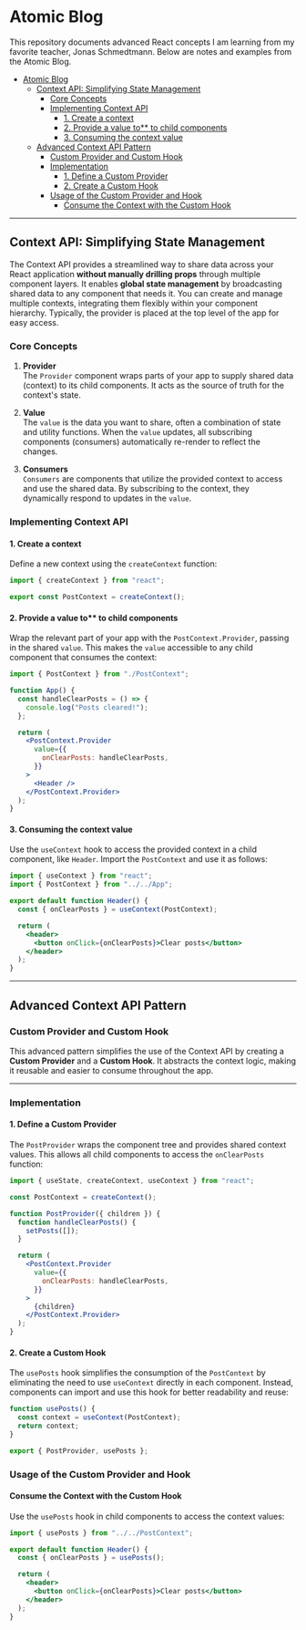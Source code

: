 <!-- @format -->

# Atomic Blog

This repository documents advanced React concepts I am learning from my favorite teacher, Jonas Schmedtmann. Below are notes and examples from the Atomic Blog.

- [Atomic Blog](#atomic-blog)
  - [Context API: Simplifying State Management](#context-api-simplifying-state-management)
    - [Core Concepts](#core-concepts)
    - [Implementing Context API](#implementing-context-api)
      - [1. Create a context](#1-create-a-context)
      - [2. Provide a value to\*\* to child components](#2-provide-a-value-to-to-child-components)
      - [3. Consuming the context value](#3-consuming-the-context-value)
  - [Advanced Context API Pattern](#advanced-context-api-pattern)
    - [Custom Provider and Custom Hook](#custom-provider-and-custom-hook)
    - [Implementation](#implementation)
      - [1. Define a Custom Provider](#1-define-a-custom-provider)
      - [2. Create a Custom Hook](#2-create-a-custom-hook)
    - [Usage of the Custom Provider and Hook](#usage-of-the-custom-provider-and-hook)
      - [Consume the Context with the Custom Hook](#consume-the-context-with-the-custom-hook)

---

## Context API: Simplifying State Management

The Context API provides a streamlined way to share data across your React application **without manually drilling props** through multiple component layers. It enables **global state management** by broadcasting shared data to any component that needs it. You can create and manage multiple contexts, integrating them flexibly within your component hierarchy. Typically, the provider is placed at the top level of the app for easy access.

### Core Concepts

1. **Provider**  
   The `Provider` component wraps parts of your app to supply shared data (context) to its child components. It acts as the source of truth for the context's state.

2. **Value**  
   The `value` is the data you want to share, often a combination of state and utility functions. When the `value` updates, all subscribing components (consumers) automatically re-render to reflect the changes.

3. **Consumers**  
   `Consumers` are components that utilize the provided context to access and use the shared data. By subscribing to the context, they dynamically respond to updates in the `value`.

### Implementing Context API

#### 1. Create a context

Define a new context using the `createContext` function:

```jsx
import { createContext } from "react";

export const PostContext = createContext();
```

#### 2. Provide a value to\*\* to child components

Wrap the relevant part of your app with the `PostContext.Provider`, passing in the shared `value`. This makes the `value` accessible to any child component that consumes the context:

```jsx
import { PostContext } from "./PostContext";

function App() {
  const handleClearPosts = () => {
    console.log("Posts cleared!");
  };

  return (
    <PostContext.Provider
      value={{
        onClearPosts: handleClearPosts,
      }}
    >
      <Header />
    </PostContext.Provider>
  );
}
```

#### 3. Consuming the context value

Use the `useContext` hook to access the provided context in a child component, like `Header`. Import the `PostContext` and use it as follows:

```jsx
import { useContext } from "react";
import { PostContext } from "../../App";

export default function Header() {
  const { onClearPosts } = useContext(PostContext);

  return (
    <header>
      <button onClick={onClearPosts}>Clear posts</button>
    </header>
  );
}
```

---

## Advanced Context API Pattern

### Custom Provider and Custom Hook

This advanced pattern simplifies the use of the Context API by creating a **Custom Provider** and a **Custom Hook**. It abstracts the context logic, making it reusable and easier to consume throughout the app.

---

### Implementation

#### 1. Define a Custom Provider

The `PostProvider` wraps the component tree and provides shared context values. This allows all child components to access the `onClearPosts` function:

```jsx
import { useState, createContext, useContext } from "react";

const PostContext = createContext();

function PostProvider({ children }) {
  function handleClearPosts() {
    setPosts([]);
  }

  return (
    <PostContext.Provider
      value={{
        onClearPosts: handleClearPosts,
      }}
    >
      {children}
    </PostContext.Provider>
  );
}
```

#### 2. Create a Custom Hook

The `usePosts` hook simplifies the consumption of the `PostContext` by eliminating the need to use `useContext` directly in each component. Instead, components can import and use this hook for better readability and reuse:

```jsx
function usePosts() {
  const context = useContext(PostContext);
  return context;
}

export { PostProvider, usePosts };
```

### Usage of the Custom Provider and Hook

#### Consume the Context with the Custom Hook

Use the `usePosts` hook in child components to access the context values:

```jsx
import { usePosts } from "../../PostContext";

export default function Header() {
  const { onClearPosts } = usePosts();

  return (
    <header>
      <button onClick={onClearPosts}>Clear posts</button>
    </header>
  );
}
```

